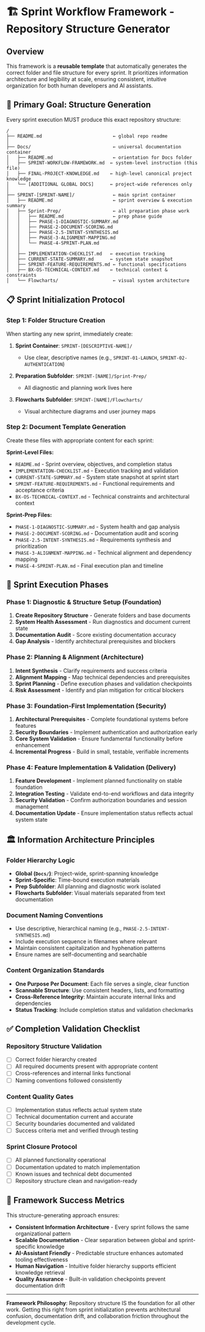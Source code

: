 # 🏗️ Sprint Workflow Framework - Repository Structure Generator

## Overview

This framework is a **reusable template** that automatically generates the correct folder and file structure for every sprint. It prioritizes information architecture and legibility at scale, ensuring consistent, intuitive organization for both human developers and AI assistants.

## 🎯 Primary Goal: Structure Generation

Every sprint execution MUST produce this exact repository structure:

```
/
├── README.md                          ← global repo readme
│
├── Docs/                              ← universal documentation container
│   ├── README.md                      ← orientation for Docs folder
│   ├── SPRINT-WORKFLOW-FRAMEWORK.md  ← system-level instruction (this file)
│   ├── FINAL-PROJECT-KNOWLEDGE.md    ← high-level canonical project knowledge
│   └── [ADDITIONAL GLOBAL DOCS]      ← project-wide references only
│
├── SPRINT-[SPRINT-NAME]/              ← main sprint container
│   ├── README.md                      ← sprint overview & execution summary
│   ├── Sprint-Prep/                   ← all preparation phase work
│   │   ├── README.md                  ← prep phase guide
│   │   ├── PHASE-1-DIAGNOSTIC-SUMMARY.md
│   │   ├── PHASE-2-DOCUMENT-SCORING.md
│   │   ├── PHASE-2.5-INTENT-SYNTHESIS.md
│   │   ├── PHASE-3-ALIGNMENT-MAPPING.md
│   │   └── PHASE-4-SPRINT-PLAN.md
│   │
│   ├── IMPLEMENTATION-CHECKLIST.md   ← execution tracking
│   ├── CURRENT-STATE-SUMMARY.md      ← system state snapshot
│   ├── SPRINT-FEATURE-REQUIREMENTS.md ← functional specifications
│   ├── BX-OS-TECHNICAL-CONTEXT.md    ← technical context & constraints
│   └── Flowcharts/                    ← visual system architecture
```

## 📋 Sprint Initialization Protocol

### Step 1: Folder Structure Creation
When starting any new sprint, immediately create:

1. **Sprint Container**: `SPRINT-[DESCRIPTIVE-NAME]/`
   - Use clear, descriptive names (e.g., `SPRINT-01-LAUNCH`, `SPRINT-02-AUTHENTICATION`)
   
2. **Preparation Subfolder**: `SPRINT-[NAME]/Sprint-Prep/`
   - All diagnostic and planning work lives here
   
3. **Flowcharts Subfolder**: `SPRINT-[NAME]/Flowcharts/`
   - Visual architecture diagrams and user journey maps

### Step 2: Document Template Generation
Create these files with appropriate content for each sprint:

**Sprint-Level Files:**
- `README.md` - Sprint overview, objectives, and completion status
- `IMPLEMENTATION-CHECKLIST.md` - Execution tracking and validation
- `CURRENT-STATE-SUMMARY.md` - System state snapshot at sprint start
- `SPRINT-FEATURE-REQUIREMENTS.md` - Functional requirements and acceptance criteria
- `BX-OS-TECHNICAL-CONTEXT.md` - Technical constraints and architectural context

**Sprint-Prep Files:**
- `PHASE-1-DIAGNOSTIC-SUMMARY.md` - System health and gap analysis
- `PHASE-2-DOCUMENT-SCORING.md` - Documentation audit and scoring
- `PHASE-2.5-INTENT-SYNTHESIS.md` - Requirements synthesis and prioritization
- `PHASE-3-ALIGNMENT-MAPPING.md` - Technical alignment and dependency mapping
- `PHASE-4-SPRINT-PLAN.md` - Final execution plan and timeline

## 🔄 Sprint Execution Phases

### Phase 1: Diagnostic & Structure Setup (Foundation)
1. **Create Repository Structure** - Generate folders and base documents
2. **System Health Assessment** - Run diagnostics and document current state
3. **Documentation Audit** - Score existing documentation accuracy
4. **Gap Analysis** - Identify architectural prerequisites and blockers

### Phase 2: Planning & Alignment (Architecture)
1. **Intent Synthesis** - Clarify requirements and success criteria
2. **Alignment Mapping** - Map technical dependencies and prerequisites
3. **Sprint Planning** - Define execution phases and validation checkpoints
4. **Risk Assessment** - Identify and plan mitigation for critical blockers

### Phase 3: Foundation-First Implementation (Security)
1. **Architectural Prerequisites** - Complete foundational systems before features
2. **Security Boundaries** - Implement authentication and authorization early
3. **Core System Validation** - Ensure fundamental functionality before enhancement
4. **Incremental Progress** - Build in small, testable, verifiable increments

### Phase 4: Feature Implementation & Validation (Delivery)
1. **Feature Development** - Implement planned functionality on stable foundation
2. **Integration Testing** - Validate end-to-end workflows and data integrity
3. **Security Validation** - Confirm authorization boundaries and session management
4. **Documentation Update** - Ensure implementation status reflects actual system state

## 🏛️ Information Architecture Principles

### Folder Hierarchy Logic
- **Global (`Docs/`)**: Project-wide, sprint-spanning knowledge
- **Sprint-Specific**: Time-bound execution materials
- **Prep Subfolder**: All planning and diagnostic work isolated
- **Flowcharts Subfolder**: Visual materials separated from text documentation

### Document Naming Conventions
- Use descriptive, hierarchical naming (e.g., `PHASE-2.5-INTENT-SYNTHESIS.md`)
- Include execution sequence in filenames where relevant
- Maintain consistent capitalization and hyphenation patterns
- Ensure names are self-documenting and searchable

### Content Organization Standards
- **One Purpose Per Document**: Each file serves a single, clear function
- **Scannable Structure**: Use consistent headers, lists, and formatting
- **Cross-Reference Integrity**: Maintain accurate internal links and dependencies
- **Status Tracking**: Include completion status and validation checkmarks

## ✅ Completion Validation Checklist

### Repository Structure Validation
- [ ] Correct folder hierarchy created
- [ ] All required documents present with appropriate content
- [ ] Cross-references and internal links functional
- [ ] Naming conventions followed consistently

### Content Quality Gates
- [ ] Implementation status reflects actual system state
- [ ] Technical documentation current and accurate
- [ ] Security boundaries documented and validated
- [ ] Success criteria met and verified through testing

### Sprint Closure Protocol
- [ ] All planned functionality operational
- [ ] Documentation updated to match implementation
- [ ] Known issues and technical debt documented
- [ ] Repository structure clean and navigation-ready

## 🎯 Framework Success Metrics

This structure-generating approach ensures:

- **Consistent Information Architecture** - Every sprint follows the same organizational pattern
- **Scalable Documentation** - Clear separation between global and sprint-specific knowledge
- **AI-Assistant Friendly** - Predictable structure enhances automated tooling effectiveness
- **Human Navigation** - Intuitive folder hierarchy supports efficient knowledge retrieval
- **Quality Assurance** - Built-in validation checkpoints prevent documentation drift

---

**Framework Philosophy**: Repository structure IS the foundation for all other work. Getting this right from sprint initialization prevents architectural confusion, documentation drift, and collaboration friction throughout the development cycle.